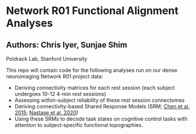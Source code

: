 # Network R01 Functional Alignment Analyses
## Authors: Chris Iyer, Sunjae Shim
Poldrack Lab, Stanford University

This repo will contain code for the following analyses run on our dense neuroimaging Network R01 project data:
- Deriving connectivity matrices for each rest session (each subject undergoes 10-12 4-min rest sessions)
- Assessing within-subject reliability of these rest session connectomes
- Deriving connectivity-based Shared Response Models (SRM; [Chen et al. 2015](https://proceedings.neurips.cc/paper_files/paper/2015/file/b3967a0e938dc2a6340e258630febd5a-Paper.pdf); [Nastase et al. 2020](https://www.sciencedirect.com/science/article/pii/S1053811920303517?via%3Dihub#bib92))
- Using these SRMs to decode task states on cognitive control tasks with attention to subject-specific functional topographies.
